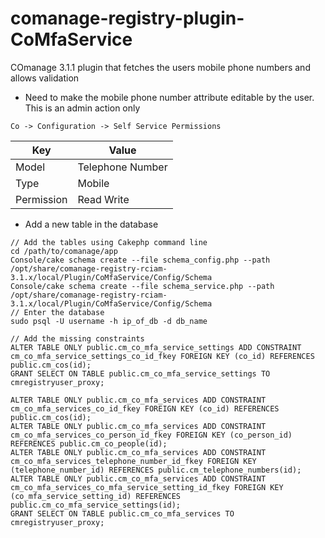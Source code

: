 # comanage-registry-plugin-CoMfaService

COmanage 3.1.1 plugin that fetches the users mobile phone numbers and allows validation
- Need to make the mobile phone number attribute editable by the user. This is an admin action only
```
Co -> Configuration -> Self Service Permissions
```
 | Key       | Value            |
 |-----------|------------------|
 |Model      | Telephone Number |
 |Type       | Mobile           |
 |Permission | Read Write       |

- Add a new table in the database
```
// Add the tables using Cakephp command line
cd /path/to/comanage/app
Console/cake schema create --file schema_config.php --path /opt/share/comanage-registry-rciam-3.1.x/local/Plugin/CoMfaService/Config/Schema
Console/cake schema create --file schema_service.php --path /opt/share/comanage-registry-rciam-3.1.x/local/Plugin/CoMfaService/Config/Schema
// Enter the database
sudo psql -U username -h ip_of_db -d db_name

// Add the missing constraints
ALTER TABLE ONLY public.cm_co_mfa_service_settings ADD CONSTRAINT cm_co_mfa_service_settings_co_id_fkey FOREIGN KEY (co_id) REFERENCES public.cm_cos(id);
GRANT SELECT ON TABLE public.cm_co_mfa_service_settings TO cmregistryuser_proxy;

ALTER TABLE ONLY public.cm_co_mfa_services ADD CONSTRAINT cm_co_mfa_services_co_id_fkey FOREIGN KEY (co_id) REFERENCES public.cm_cos(id);
ALTER TABLE ONLY public.cm_co_mfa_services ADD CONSTRAINT cm_co_mfa_services_co_person_id_fkey FOREIGN KEY (co_person_id) REFERENCES public.cm_co_people(id);
ALTER TABLE ONLY public.cm_co_mfa_services ADD CONSTRAINT cm_co_mfa_services_telephone_number_id_fkey FOREIGN KEY (telephone_number_id) REFERENCES public.cm_telephone_numbers(id);
ALTER TABLE ONLY public.cm_co_mfa_services ADD CONSTRAINT cm_co_mfa_services_co_mfa_service_setting_id_fkey FOREIGN KEY (co_mfa_service_setting_id) REFERENCES public.cm_co_mfa_service_settings(id);
GRANT SELECT ON TABLE public.cm_co_mfa_services TO cmregistryuser_proxy;
```
